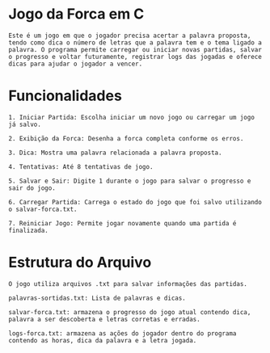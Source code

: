 # Jogo da Forca em C

    Este é um jogo em que o jogador precisa acertar a palavra proposta, tendo como dica o número de letras que a palavra tem e o tema ligado a palavra. O programa permite carregar ou iniciar novas partidas, salvar o progresso e voltar futuramente, registrar logs das jogadas e oferece dicas para ajudar o jogador a vencer.

# Funcionalidades

    1. Iniciar Partida: Escolha iniciar um novo jogo ou carregar um jogo já salvo.

    2. Exibição da Forca: Desenha a forca completa conforme os erros.

    3. Dica: Mostra uma palavra relacionada a palavra proposta.

    4. Tentativas: Até 8 tentativas de jogo.

    5. Salvar e Sair: Digite 1 durante o jogo para salvar o progresso e sair do jogo.

    6. Carregar Partida: Carrega o estado do jogo que foi salvo utilizando o salvar-forca.txt.

    7. Reiniciar Jogo: Permite jogar novamente quando uma partida é finalizada.

# Estrutura do Arquivo

    O jogo utiliza arquivos .txt para salvar informações das partidas.

    palavras-sortidas.txt: Lista de palavras e dicas.

    salvar-forca.txt: armazena o progresso do jogo atual contendo dica, palavra a ser descoberta e letras corretas e erradas.

    logs-forca.txt: armazena as ações do jogador dentro do programa contendo as horas, dica da palavra e a letra jogada.
